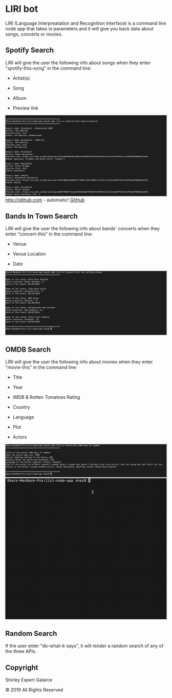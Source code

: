 # LIRI bot

LIRI (Language Interpreatation and Recognition Interface) is a command line node app that takes in parameters and it will give you back data about songs, concerts or movies.

## Spotify Search

LIRI will give the user the following info about songs when they enter "spotify-this-song" in the command line:

* Artist(s)

* Song

* Album

* Preview link

![Spotify search](https://github.com/sespert/liri-node-app/blob/master/images/spotify.png)
http://github.com - automatic!
[GitHub](http://github.com)

## Bands In Town Search

LIRI will give the user the following info about bands' concerts when they enter "concert-this" in the command line:

* Venue

* Venue Location

* Date

![Bands in Town search](https://github.com/sespert/liri-node-app/blob/master/images/bandsInTown.png)

## OMDB Search

LIRI will give the user the following info about movies when they enter "movie-this" in the command line:

* Title

* Year

* IMDB & Rotten Tomatoes Rating

* Country

* Language

* Plot

* Actors

![OMDB search](https://github.com/sespert/liri-node-app/blob/master/images/OMDB.png)
![See it in action](https://github.com/sespert/liri-node-app/blob/master/images/OMDB.gif)

## Random Search

If the user enter "do-what-it-says", it will render a random search of any of the three APIs.


## Copyright

Shirley Espert Galarce

© 2019 All Rights Reserved
